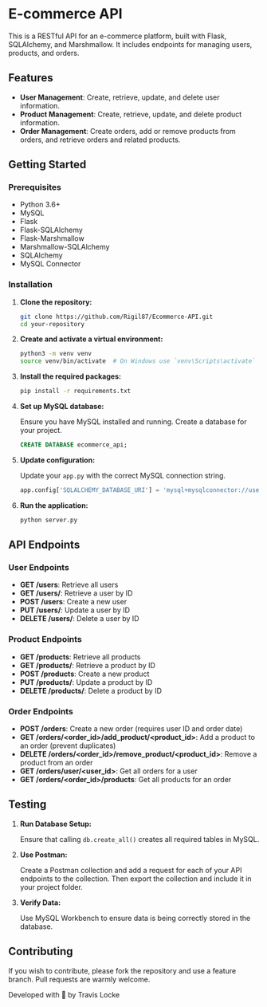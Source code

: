 # E-commerce API

This is a RESTful API for an e-commerce platform, built with Flask, SQLAlchemy, and Marshmallow. It includes endpoints for managing users, products, and orders.

## Features

- **User Management**: Create, retrieve, update, and delete user information.
- **Product Management**: Create, retrieve, update, and delete product information.
- **Order Management**: Create orders, add or remove products from orders, and retrieve orders and related products.

## Getting Started

### Prerequisites

- Python 3.6+
- MySQL
- Flask
- Flask-SQLAlchemy
- Flask-Marshmallow
- Marshmallow-SQLAlchemy
- SQLAlchemy
- MySQL Connector

### Installation

1. **Clone the repository:**
    ```bash
    git clone https://github.com/Rigil87/Ecommerce-API.git
    cd your-repository
    ```

2. **Create and activate a virtual environment:**
    ```bash
    python3 -m venv venv
    source venv/bin/activate  # On Windows use `venv\Scripts\activate`
    ```

3. **Install the required packages:**
    ```bash
    pip install -r requirements.txt
    ```

4. **Set up MySQL database:**

   Ensure you have MySQL installed and running. Create a database for your project.

    ```sql
    CREATE DATABASE ecommerce_api;
    ```

5. **Update configuration:**

   Update your `app.py` with the correct MySQL connection string.

    ```python
    app.config['SQLALCHEMY_DATABASE_URI'] = 'mysql+mysqlconnector://username:password@localhost/ecommerce_api'
    ```

6. **Run the application:**

    ```bash
    python server.py
    ```

## API Endpoints

### User Endpoints

- **GET /users**: Retrieve all users
- **GET /users/<id>**: Retrieve a user by ID
- **POST /users**: Create a new user
- **PUT /users/<id>**: Update a user by ID
- **DELETE /users/<id>**: Delete a user by ID

### Product Endpoints

- **GET /products**: Retrieve all products
- **GET /products/<id>**: Retrieve a product by ID
- **POST /products**: Create a new product
- **PUT /products/<id>**: Update a product by ID
- **DELETE /products/<id>**: Delete a product by ID

### Order Endpoints

- **POST /orders**: Create a new order (requires user ID and order date)
- **GET /orders/<order_id>/add_product/<product_id>**: Add a product to an order (prevent duplicates)
- **DELETE /orders/<order_id>/remove_product/<product_id>**: Remove a product from an order
- **GET /orders/user/<user_id>**: Get all orders for a user
- **GET /orders/<order_id>/products**: Get all products for an order

## Testing

1. **Run Database Setup:**

   Ensure that calling `db.create_all()` creates all required tables in MySQL.

2. **Use Postman:**

   Create a Postman collection and add a request for each of your API endpoints to the collection. Then export the collection and include it in your project folder.

3. **Verify Data:**

   Use MySQL Workbench to ensure data is being correctly stored in the database.

## Contributing

If you wish to contribute, please fork the repository and use a feature branch. Pull requests are warmly welcome.

Developed with 💙 by Travis Locke
